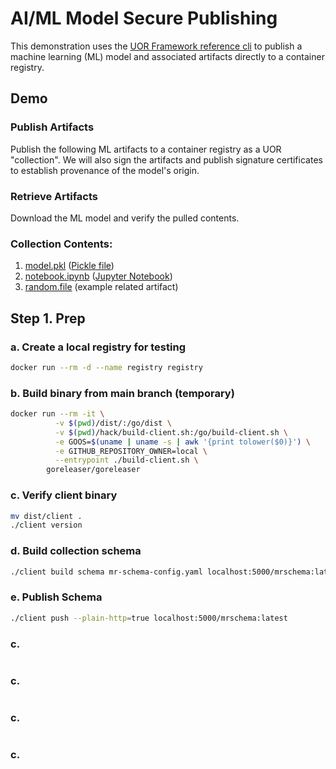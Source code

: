 # AI/ML Model Secure Publishing

This demonstration uses the [UOR Framework reference cli](https://github.com/uor-framework/uor-client-go) to publish a machine learning (ML) model and associated artifacts directly to a container registry.

## Demo

### Publish Artifacts

Publish the following ML artifacts to a container registry as a UOR "collection". We will also sign the artifacts and publish signature certificates to establish provenance of the model's origin.

### Retrieve Artifacts

Download the ML model and verify the pulled contents.

### Collection Contents:
1. [model.pkl](./collection/model.pkl) ([Pickle file](https://docs.python.org/3/library/pickle.html#module-pickle))
1. [notebook.ipynb](./collection/notebook.ipynb) ([Jupyter Notebook](https://jupyter-notebook.readthedocs.io/en/stable/notebook.html#notebook-documents))
1. [random.file](./collection/random.file) (example related artifact)

## Step 1. Prep

### a. Create a local registry for testing

```bash
docker run --rm -d --name registry registry
```

### b. Build binary from main branch (temporary)

```bash
docker run --rm -it \
          -v $(pwd)/dist/:/go/dist \
          -v $(pwd)/hack/build-client.sh:/go/build-client.sh \
          -e GOOS=$(uname | uname -s | awk '{print tolower($0)}') \
          -e GITHUB_REPOSITORY_OWNER=local \
          --entrypoint ./build-client.sh \
        goreleaser/goreleaser
```

### c. Verify client binary

```bash
mv dist/client .
./client version
```

### d. Build collection schema

```bash
./client build schema mr-schema-config.yaml localhost:5000/mrschema:latest
```

### e. Publish Schema

```bash
./client push --plain-http=true localhost:5000/mrschema:latest
```

### c. 

```bash
```

### c. 

```bash
```

### c. 

```bash
```

### c. 

```bash
```
